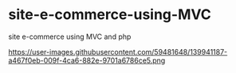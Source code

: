 # site-e-commerce-using-MVC
site e-commerce using MVC and php 

https://user-images.githubusercontent.com/59481648/139941187-a467f0eb-009f-4ca6-882e-9701a6786ce5.png
